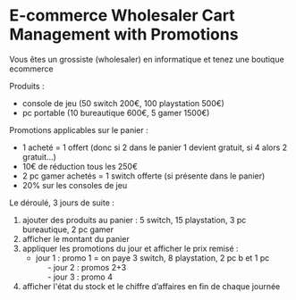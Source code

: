 #  E-commerce Wholesaler Cart Management with Promotions
Vous êtes un grossiste (wholesaler) en informatique et tenez une boutique ecommerce

Produits :
- console de jeu (50 switch 200€, 100 playstation 500€)
- pc portable (10 bureautique 600€, 5 gamer 1500€)

Promotions applicables sur le panier :
- 1 acheté = 1 offert (donc si 2 dans le panier 1 devient gratuit, si 4 alors 2 gratuit...)
- 10€ de réduction tous les 250€
- 2 pc gamer achetés = 1 switch offerte (si présente dans le panier)
- 20% sur les consoles de jeu 

Le déroulé, 3 jours de suite :
1. ajouter des produits au panier : 5 switch, 15 playstation, 3 pc bureautique, 2 pc gamer
2. afficher le montant du panier
3. appliquer les promotions du jour et afficher le prix remisé :
   - jour 1 : promo 1 = on paye 3 switch, 8 playstation, 2 pc b et 1 pc     
   - jour 2 : promos 2+3   
   - jour 3 : promo 4
5. afficher l'état du stock et le chiffre d’affaires en fin de chaque journée
